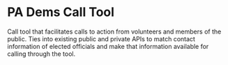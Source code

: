 # PA Dems Call Tool
Call tool that facilitates calls to action from volunteers and members of the public. Ties into existing public and private APIs to match contact information of elected officials and make that information available for calling through the tool.
